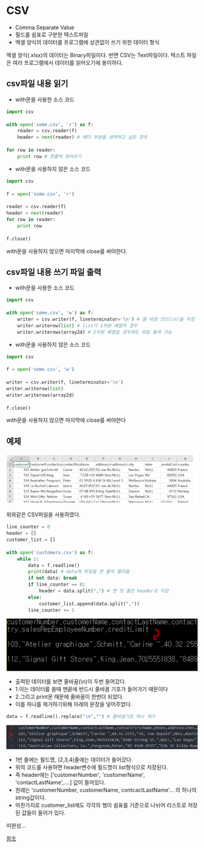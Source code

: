 # CSV

- Comma Separate Value
- 필드를 쉼표로 구분한 텍스트파일
- 엑셀 양식의 데이터를 프로그램에 상관없이 쓰기 위한 데이터 형식

엑셀 양식(.xlsx)의 데이터는 Binary파일이다. 반면 CSV는 Text파일이다. 텍스트 파일은 여러 프로그램에서 데이터를 읽어오기에 용이하다.

## csv파일 내용 읽기

- with문을 사용한 소스 코드

```python
import csv

with open('some.csv', 'r') as f:
    reader = csv.reader(f)
    header = next(reader) # 헤더 부분을 생략하고 싶은 경우

for row in reader:
    print row # 한줄씩 읽어오기
```

- with문을 사용하지 않은 소스 코드

```python
import csv

f = open('some.csv', 'r')

reader = csv.reader(f)
header = next(reader)
for row in reader:
    print row

f.close()
```

with문을 사용하지 않으면 마지막에 close를 써야한다.

## csv파일 내용 쓰기 파일 출력

- with문을 사용한 소스 코드

```python
import csv

with open('some.csv', 'w') as f:
    writer = csv.writer(f, lineterminator='\n') # 줄 바꿈 코드(\n)을 지정
    writer.writerow(list) # list가 1차원 배열의 경우
    writer.writerows(array2d) # 2차원 배열일 경우에도 파일 출력 가능
```

- with문을 사용하지 않은 소스 코드

```python
import csv

f = open('some.csv', 'w')

writer = csv.writer(f, lineterminator='\n')
writer.writerow(list)
writer.writerows(array2d)

f.close()
```

with문을 사용하지 않으면 마지막에 close를 써야한다

## 예제

<img src="img/01.png" alt="01" style="zoom:67%;" />

위와같은 CSV파일을 사용하였다.

```python
line_counter = 0
header = []
customer_list = []

with open('customers.csv') as f:
    while 1:
        data = f.readline()
        print(data) # data에 파일을 한 줄씩 불러옴
        if not data: break 
        if line_counter == 0:
            header = data.split(",") # 맨 첫 줄은 header로 저장
        else:
            customer_list.append(data.split(","))
        line_counter += 1
```

![02](img/02.png)

- 출력된 데이터를 보면 줄바꿈(\n)이 두번 들어갔다.
- 1.이는 데이터를 쓸때 맨끝에 반드시 줄바꿈 기호가 들어가기 때문이다
- 2.그리고 print문 때문에 줄바꿈이 한번더 되었다.
- 이를 하나를 제거하기위해 아래의 문장을 넣어주었다.

```python
data = f.readline().replace("\n","") # 줄바꿈기호 하나 제거
```

![03](img/03.png)

- 1번 줄에는 필드명,  (2,3,4)줄에는 데이터가 들어갔다.
- 위의 코드를 사용하면 header변수에 필드명이 list형식으로 저장된다.
- 즉 header에는 ['customerNumber', 'customerName', 'contactLastName',....] 값이 들어있다.
- 원래는 'customerNumber, customerName, contcactLastName'... 의 하나의 string값이다.
- 마찬가지로 customer_list에도 각각의 행이 쉼표를 기준으로 나뉘어 리스트로 저장된 값들이 들어가 있다.

미완성...

[참조](https://m.blog.naver.com/PostView.nhn?blogId=real_77&logNo=221200151992&proxyReferer=https:%2F%2Fwww.google.com%2F)
